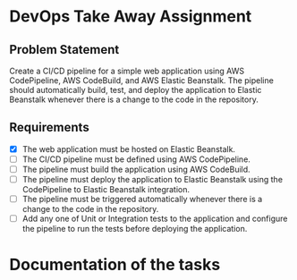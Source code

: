 # DevOps Take Away Assignment

## Problem Statement
Create a CI/CD pipeline for a simple web application using AWS CodePipeline, AWS CodeBuild, and AWS Elastic Beanstalk. The pipeline should automatically build, test, and deploy the application to Elastic Beanstalk whenever there is a change to the code in the repository.

## Requirements
- [X] The web application must be hosted on Elastic Beanstalk.
- [ ] The CI/CD pipeline must be defined using AWS CodePipeline.
- [ ] The pipeline must build the application using AWS CodeBuild.
- [ ] The pipeline must deploy the application to Elastic Beanstalk using the CodePipeline to Elastic Beanstalk integration.
- [ ] The pipeline must be triggered automatically whenever there is a change to the code in the repository.
- [ ] Add any one of Unit or Integration tests to the application and configure the pipeline to run the tests before deploying the application.

# Documentation of the tasks
